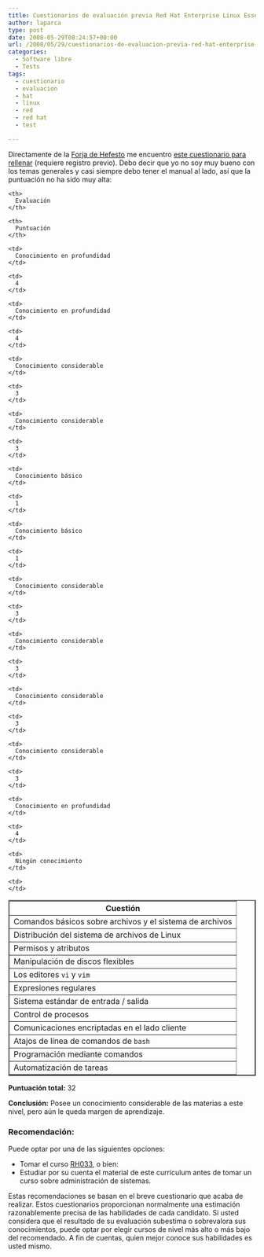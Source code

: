 ```yaml
---
title: Cuestionarios de evaluación previa Red Hat Enterprise Linux Essentials
author: laparca
type: post
date: 2008-05-29T08:24:57+00:00
url: /2008/05/29/cuestionarios-de-evaluacion-previa-red-hat-enterprise-linux-essentials/
categories:
  - Software libre
  - Tests
tags:
  - cuestionario
  - evaluacion
  - hat
  - linux
  - red
  - red hat
  - test

---
```

Directamente de la <a title="La forja de hefesto" href="http://mgdelacroix.wordpress.com/" target="_blank">Forja de Hefesto</a> me encuentro <a title="Cuestionario de evaluación de Red Hat" href="https://www.redhat.com/apps/training/assess/redhat_europe/" target="_blank">este cuestionario para rellenar</a> (requiere registro previo). Debo decir que yo no soy muy bueno con los temas generales y casi siempre debo tener el manual al lado, así que la puntuación no ha sido muy alta:

<table border="2">
  <tr>
    <th>
      Cuestión
    </th>
    
    <th>
      Evaluación
    </th>
    
    <th>
      Puntuación
    </th>
  </tr>
  
  <tr>
    <td>
      Comandos básicos sobre archivos y el sistema de archivos
    </td>
    
    <td>
      Conocimiento en profundidad
    </td>
    
    <td>
      4
    </td>
  </tr>
  
  <tr>
    <td>
      Distribución del sistema de archivos de Linux
    </td>
    
    <td>
      Conocimiento en profundidad
    </td>
    
    <td>
      4
    </td>
  </tr>
  
  <tr>
    <td>
      Permisos y atributos
    </td>
    
    <td>
      Conocimiento considerable
    </td>
    
    <td>
      3
    </td>
  </tr>
  
  <tr>
    <td>
      Manipulación de discos flexibles
    </td>
    
    <td>
      Conocimiento considerable
    </td>
    
    <td>
      3
    </td>
  </tr>
  
  <tr>
    <td>
      Los editores <code>vi</code> y <code>vim</code>
    </td>
    
    <td>
      Conocimiento básico
    </td>
    
    <td>
      1
    </td>
  </tr>
  
  <tr>
    <td>
      Expresiones regulares
    </td>
    
    <td>
      Conocimiento básico
    </td>
    
    <td>
      1
    </td>
  </tr>
  
  <tr>
    <td>
      Sistema estándar de entrada / salida
    </td>
    
    <td>
      Conocimiento considerable
    </td>
    
    <td>
      3
    </td>
  </tr>
  
  <tr>
    <td>
      Control de procesos
    </td>
    
    <td>
      Conocimiento considerable
    </td>
    
    <td>
      3
    </td>
  </tr>
  
  <tr>
    <td>
      Comunicaciones encriptadas en el lado cliente
    </td>
    
    <td>
      Conocimiento considerable
    </td>
    
    <td>
      3
    </td>
  </tr>
  
  <tr>
    <td>
      Atajos de línea de comandos de <code>bash</code>
    </td>
    
    <td>
      Conocimiento considerable
    </td>
    
    <td>
      3
    </td>
  </tr>
  
  <tr>
    <td>
      Programación mediante comandos
    </td>
    
    <td>
      Conocimiento en profundidad
    </td>
    
    <td>
      4
    </td>
  </tr>
  
  <tr>
    <td>
      Automatización de tareas
    </td>
    
    <td>
      Ningún conocimiento
    </td>
    
    <td>
    </td>
  </tr>
</table>

**Puntuación total:** 32

**Conclusión:** Posee un conocimiento considerable de las materias a este nivel, pero aún le queda margen de aprendizaje.

### Recomendación:

Puede optar por una de las siguientes opciones:

  * Tomar el curso [RH033][1], o bien:
  * Estudiar por su cuenta el material de este currículum antes de tomar un curso sobre administración de sistemas.

Estas recomendaciones se basan en el breve cuestionario que acaba de realizar. Estos cuestionarios proporcionan normalmente una estimación razonablemente precisa de las habilidades de cada candidato. Si usted considera que el resultado de su evaluación subestima o sobrevalora sus conocimientos, puede optar por elegir cursos de nivel más alto o más bajo del recomendado. A fin de cuentas, quien mejor conoce sus habilidades es usted mismo.

 [1]: http://www.redhat.es/training/rhce/rh033_desc.php